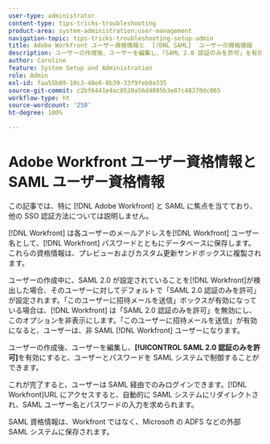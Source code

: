 ```yaml
---
user-type: administrator
content-type: tips-tricks-troubleshooting
product-area: system-administration;user-management
navigation-topic: tips-tricks-troubleshooting-setup-admin
title: Adobe Workfront ユーザー資格情報と  [!DNL SAML]  ユーザーの資格情報
description: ユーザーの作成後、ユーザーを編集し、「SAML 2.0 認証のみを許可」を有効にすると、ユーザーとパスワードを SAML システムで制御することができます。このオプションを有効にすると、ユーザーには SAML 経由でのログインのみが許可されます。 [!DNL Workfront]  URL にアクセスすると、自動的に SAML システムにリダイレクトされ、SAML ユーザー名とパスワードの入力を求められます。
author: Caroline
feature: System Setup and Administration
role: Admin
exl-id: faa55b09-10c3-48e6-8b39-33f9feb0a335
source-git-commit: c2bf6441e4ac8520a56d4005b3e87c48370dc065
workflow-type: ht
source-wordcount: '250'
ht-degree: 100%

---
```


# Adobe Workfront ユーザー資格情報と SAML ユーザー資格情報

この記事では、特に [!DNL Adobe Workfront] と SAML に焦点を当てており、他の SSO 認証方法については説明しません。

[!DNL Workfront] は各ユーザーのメールアドレスを[!DNL Workfront] ユーザー名として、[!DNL Workfront] パスワードとともにデータベースに保存します。これらの資格情報は、プレビューおよびカスタム更新サンドボックスに複製されます。

ユーザーの作成中に、SAML 2.0 が設定されていることを[!DNL Workfront]が検出した場合、そのユーザーに対してデフォルトで「SAML 2.0 認証のみを許可」が設定されます。「このユーザーに招待メールを送信」ボックスが有効になっている場合は、[!DNL Workfront] は「SAML 2.0 認証のみを許可」を無効にし、このオプションを非表示にします。「このユーザーに招待メールを送信」が有効になると、ユーザーは、非 SAML [!DNL Workfront] ユーザーになります。

ユーザーの作成後、ユーザーを編集し、**[!UICONTROL SAML 2.0 認証のみを許可]**&#x200B;を有効にすると、ユーザーとパスワードを SAML システムで制御することができます。

これが完了すると、ユーザーは SAML 経由でのみログインできます。[!DNL Workfront]URL にアクセスすると、自動的に SAML システムにリダイレクトされ、SAML ユーザー名とパスワードの入力を求められます。

SAML 資格情報は、Workfront ではなく、Microsoft の ADFS などの外部 SAML システムに保存されます。
